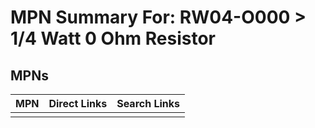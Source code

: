 



# MPN Summary For: RW04-O000 > 1/4 Watt 0 Ohm Resistor

## MPNs
  

|MPN|Direct Links|Search Links|
| :--- | :--- | :--- |
||||
